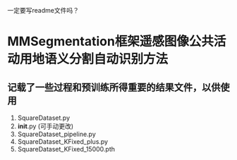 一定要写readme文件吗？

# MMSegmentation框架遥感图像公共活动用地语义分割自动识别方法
## 记载了一些过程和预训练所得重要的结果文件，以供使用
1. SquareDataset.py
2. __init__.py  (可手动更改)
3. SquareDataset_pipeline.py
4. SquareDataset_KFixed_plus.py
5. SquareDataset_KFixed_15000.pth
